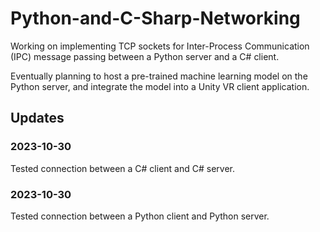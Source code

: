 # Python-and-C-Sharp-Networking

Working on implementing TCP sockets for Inter-Process Communication (IPC) message passing between a Python server and a C# client. 

Eventually planning to host a pre-trained machine learning model on the Python server, and integrate the model into a Unity VR client application.

## Updates

### 2023-10-30
Tested connection between a C# client and C# server.

### 2023-10-30
Tested connection between a Python client and Python server.